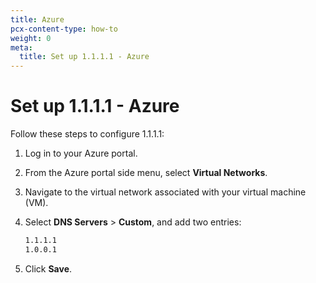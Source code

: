 ```yaml
---
title: Azure
pcx-content-type: how-to
weight: 0
meta:
  title: Set up 1.1.1.1 - Azure
---
```


# Set up 1.1.1.1 - Azure

Follow these steps to configure 1.1.1.1:

1.  Log in to your Azure portal.

2.  From the Azure portal side menu, select **Virtual Networks**.

3.  Navigate to the virtual network associated with your virtual machine (VM).

4.  Select **DNS Servers** > **Custom**, and add two entries:

    ```txt
    1.1.1.1
    1.0.0.1
    ```

5.  Click **Save**.
